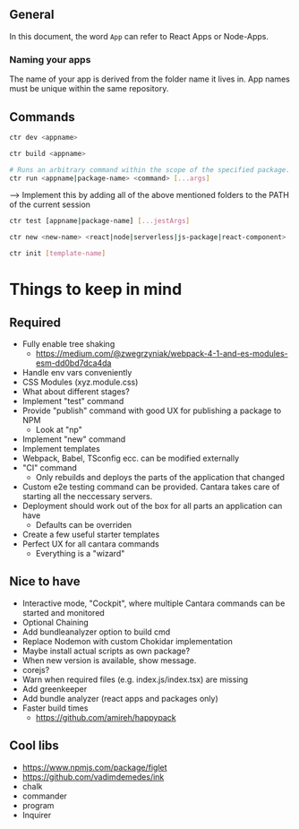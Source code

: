 ## General

In this document, the word `App` can refer to React Apps or Node-Apps.

### Naming your apps

The name of your app is derived from the folder name it lives in. App names must be unique within the same repository.

## Commands

```bash
ctr dev <appname>
```

```bash
ctr build <appname>
```

```bash
# Runs an arbitrary command within the scope of the specified package. This can be a globally valid CLI command (e.g. 'npm', 'cd', 'echo'), a tool you installed via NPM or a tool which is used internally by Cantara (e.g. serverless).
ctr run <appname|package-name> <command> [...args]
```

--> Implement this by adding all of the above mentioned folders to the PATH of the current session

```bash
ctr test [appname|package-name] [...jestArgs]
```

```bash
ctr new <new-name> <react|node|serverless|js-package|react-component>
```

```bash
ctr init [template-name]
```

# Things to keep in mind

## Required

- Fully enable tree shaking
  - https://medium.com/@zwegrzyniak/webpack-4-1-and-es-modules-esm-dd0bd7dca4da
- Handle env vars conveniently
- CSS Modules (xyz.module.css)
- What about different stages?
- Implement "test" command
- Provide "publish" command with good UX for publishing a package to NPM
  - Look at "np"
- Implement "new" command
- Implement templates
- Webpack, Babel, TSconfig ecc. can be modified externally
- "CI" command
  - Only rebuilds and deploys the parts of the application that changed
- Custom e2e testing command can be provided. Cantara takes care of starting all the neccessary servers.
- Deployment should work out of the box for all parts an application can have
  - Defaults can be overriden
- Create a few useful starter templates
- Perfect UX for all cantara commands
  - Everything is a "wizard"

## Nice to have

- Interactive mode, "Cockpit", where multiple Cantara commands can be started and monitored
- Optional Chaining
- Add bundleanalyzer option to build cmd
- Replace Nodemon with custom Chokidar implementation
- Maybe install actual scripts as own package?
- When new version is available, show message.
- corejs?
- Warn when required files (e.g. index.js/index.tsx) are missing
- Add greenkeeper
- Add bundle analyzer (react apps and packages only)
- Faster build times
  - https://github.com/amireh/happypack

## Cool libs

- https://www.npmjs.com/package/figlet
- https://github.com/vadimdemedes/ink
- chalk
- commander
- program
- Inquirer
